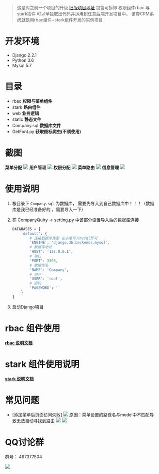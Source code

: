 > 这是对之前一个项目的升级 [旧版项目地址](https://github.com/wkunzhi/rbac-stark-crm)
包含可拆卸 权限组件rbac 与 stark插件 可以单独取出代码并运用到任意后端开发项目中。 该套CRM系统就是用rbac组件+stark组件开发的实例项目

# 开发环境
- Django 2.2.1
- Python 3.6
- Mysql 5.7

# 目录
- rbac **权限与菜单组件**
- stark **路由组件**
- web **业务逻辑**
- static **静态文件**
- Company.sql **数据库文件**
- GetFont.py **获取图标爬虫(不须使用)**

# 截图
**菜单分配**
![](https://github.com/wkunzhi/CRM-Manage/blob/master/static/img/img5.png)
**用户管理**
![](https://github.com/wkunzhi/CRM-Manage/blob/master/static/img/img4.png)
**权限分配**
![](https://github.com/wkunzhi/CRM-Manage/blob/master/static/img/img3.png)
**菜单路由**
![](https://github.com/wkunzhi/CRM-Manage/blob/master/static/img/img2.png)
**信息管理**
![](https://github.com/wkunzhi/CRM-Manage/blob/master/static/img/img1.png)

# 使用说明
1. 根目录下 `Company.sql` 为数据库， 需要先导入到自己数据库中！！！（数据库是我已经准备好的 ，需要导入一下）
2. 在 CompanyQuiry -> setting.py 中该部分设置导入后的数据库连接
    
    ```python
    DATABASES = {
        'default': {
            # 连接数据库类型 在末尾写入mysql即可
            'ENGINE': 'django.db.backends.mysql',
            # 数据库地址
            'HOST': '127.0.0.1',
            # 端口
            'PORT': 3306,
            # 数据库名
            'NAME': 'Company',
            # 用户
            'USER': 'root',
            # 密码
            'PASSWORD': ''
        }
    }
    ```
3. 启动Django项目


# rbac 组件使用
[**rbac 说明文档**](https://blog.zhangkunzhi.com/2019/12/13/crm%E7%BB%84%E4%BB%B6%E4%BD%BF%E7%94%A8/index.html)

# stark 组件使用说明

[**stark 说明文档**](https://blog.zhangkunzhi.com/2019/12/13/stark%E7%BB%84%E4%BB%B6%E4%BD%BF%E7%94%A8/index.html)

# 常见问题
- [添加菜单后页面访问失败] 
   ![](https://zok-blog.oss-cn-hangzhou.aliyuncs.com/images/20191226/WX20191226-110123%402x.png)
    原因：菜单设置的路径名与model中不匹配导致无法自动寻找到路由
    ![](https://zok-blog.oss-cn-hangzhou.aliyuncs.com/images/20191226/WX20191226-110354%402x.png)
    ![](https://zok-blog.oss-cn-hangzhou.aliyuncs.com/images/20191226/WX20191226-110423%402x.png)
    



# QQ讨论群

群号： 497377504

![](https://zok-blog.oss-cn-hangzhou.aliyuncs.com/2019/11/18/wx201911181627012x.png)
